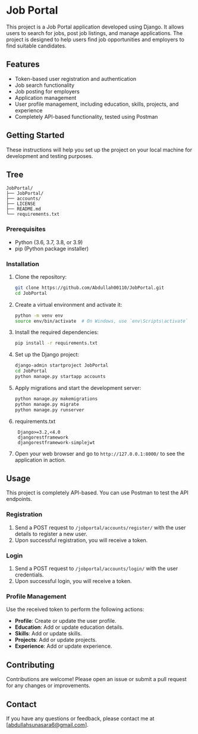 # Job Portal

This project is a Job Portal application developed using Django. It allows users to search for jobs, post job listings, and manage applications. The project is designed to help users find job opportunities and employers to find suitable candidates.

## Features

- Token-based user registration and authentication
- Job search functionality
- Job posting for employers
- Application management
- User profile management, including education, skills, projects, and experience
- Completely API-based functionality, tested using Postman

## Getting Started

These instructions will help you set up the project on your local machine for development and testing purposes.

## Tree 
```
JobPortal/
├── JobPortal/
├── accounts/
├── LICENSE
├── README.md
└── requirements.txt
```

### Prerequisites

- Python (3.6, 3.7, 3.8, or 3.9)
- pip (Python package installer)

### Installation

1. Clone the repository:

    ```bash
    git clone https://github.com/Abdullah00110/JobPortal.git
    cd JobPortal
    ```

2. Create a virtual environment and activate it:

    ```bash
    python -m venv env
    source env/bin/activate  # On Windows, use `env\Scripts\activate`
    ```

3. Install the required dependencies:

    ```bash
    pip install -r requirements.txt
    ```

4. Set up the Django project:

    ```bash
    django-admin startproject JobPortal
    cd JobPortal
    python manage.py startapp accounts
    ```

5. Apply migrations and start the development server:

    ```bash
    python manage.py makemigrations
    python manage.py migrate
    python manage.py runserver
    ```
6. requirements.txt
   ```
    Django>=3.2,<4.0
    djangorestframework
    djangorestframework-simplejwt
   ```

7. Open your web browser and go to `http://127.0.0.1:8000/` to see the application in action.

## Usage

This project is completely API-based. You can use Postman to test the API endpoints.

### Registration

1. Send a POST request to `/jobportal/accounts/register/` with the user details to register a new user.
2. Upon successful registration, you will receive a token.

### Login

1. Send a POST request to `/jobportal/accounts/login/` with the user credentials.
2. Upon successful login, you will receive a token.

### Profile Management

Use the received token to perform the following actions:

- **Profile**: Create or update the user profile.
- **Education**: Add or update education details.
- **Skills**: Add or update skills.
- **Projects**: Add or update projects.
- **Experience**: Add or update experience.

## Contributing

Contributions are welcome! Please open an issue or submit a pull request for any changes or improvements.

## Contact

If you have any questions or feedback, please contact me at [abdullahsunasara6@gmail.com].

